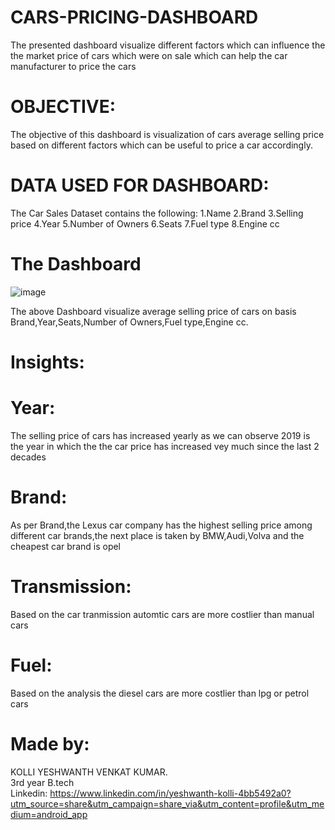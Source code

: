 # CARS-PRICING-DASHBOARD
The presented dashboard visualize different factors which can influence the  the market price of cars which were on sale which can help the car manufacturer to price the cars
# OBJECTIVE:
The objective of this dashboard is  visualization of cars average selling price based on different factors which can be useful to price a car accordingly.
# DATA USED FOR DASHBOARD:
The Car Sales Dataset contains the following:
1.Name
2.Brand
3.Selling price
4.Year
5.Number of Owners
6.Seats
7.Fuel type
8.Engine cc
# The Dashboard
![image](https://github.com/user-attachments/assets/6aa69d1e-06d6-4acc-b601-71d225cab44e)


The above Dashboard  visualize average selling price of cars on basis  Brand,Year,Seats,Number of Owners,Fuel type,Engine cc.

# Insights:
# Year:
The selling price of cars has increased yearly as we can observe 2019 is the year in which the the car price has increased vey much since the last 2 decades
# Brand:
As per Brand,the Lexus car company has the highest selling price among different car brands,the next place is taken by BMW,Audi,Volva and the cheapest car brand is opel
# Transmission:
Based on the car tranmission automtic cars are more costlier than manual cars
# Fuel:
Based on the analysis the diesel cars are more costlier than lpg or petrol cars





# Made by:
 KOLLI YESHWANTH VENKAT KUMAR.                                                                                                                                                                 
 3rd year B.tech                                                                                                                                                                               
 Linkedin: https://www.linkedin.com/in/yeshwanth-kolli-4bb5492a0?utm_source=share&utm_campaign=share_via&utm_content=profile&utm_medium=android_app
